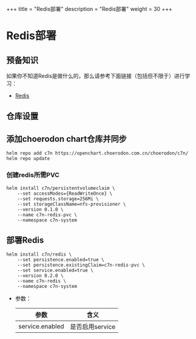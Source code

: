 +++
title = "Redis部署"
description = "Redis部署"
weight = 30
+++

# Redis部署

## 预备知识

如果你不知道Redis是做什么的，那么请参考下面链接（包括但不限于）进行学习：

- [Redis](https://redis.io/)

## 仓库设置

## 添加choerodon chart仓库并同步

```
helm repo add c7n https://openchart.choerodon.com.cn/choerodon/c7n/
helm repo update
```

### 创建redis所需PVC

```shell
helm install c7n/persistentvolumeclaim \
    --set accessModes={ReadWriteOnce} \
    --set requests.storage=256Mi \
    --set storageClassName=nfs-provisioner \
    --version 0.1.0 \
    --name c7n-redis-pvc \
    --namespace c7n-system
```

## 部署Redis

```shell
helm install c7n/redis \
    --set persistence.enabled=true \
    --set persistence.existingClaim=c7n-redis-pvc \
    --set service.enabled=true \
    --version 0.2.0 \
    --name c7n-redis \
    --namespace c7n-system
```

- 参数：

    参数 | 含义
    --- |  ---
    service.enabled|是否启用service
